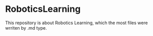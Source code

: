 # RoboticsLearning
This repository is about Robotics Learning, which the most files were wrriten by .md type.
